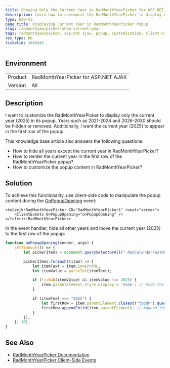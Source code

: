 ```yaml
---
title: Showing Only the Current Year in RadMonthYearPicker for ASP.NET AJAX
description: Learn how to customize the RadMonthYearPicker to display only the current year and render it in the first row of the popup.
type: how-to
page_title: Displaying Current Year in RadMonthYearPicker Popup
slug: radmonthyearpicker-show-current-year
tags: radmonthyearpicker, asp.net ajax, popup, customization, client-side
res_type: kb
ticketid: 1686443
---
```


## Environment
<table>
<tbody>
<tr>
<td>Product</td>
<td>RadMonthYearPicker for ASP.NET AJAX</td>
</tr>
<tr>
<td>Version</td>
<td>All</td>
</tr>
</tbody>
</table>

## Description

I want to customize the RadMonthYearPicker to display only the current year (2025) in its popup. Years such as 2021-2024 and 2026-2030 should be hidden or removed. Additionally, I want the current year (2025) to appear in the first row of the popup.

This knowledge base article also answers the following questions:

- How to hide all years except the current year in RadMonthYearPicker?
- How to render the current year in the first row of the RadMonthYearPicker popup?
- How to customize the popup content in RadMonthYearPicker?

## Solution

To achieve this functionality, use client-side code to manipulate the popup content during the [OnPopupOpening](https://www.telerik.com/products/aspnet-ajax/documentation/controls/monthyearpicker/client-side-programming/events/onpopupopening#onpopupopening) event:

````ASP.NET
<telerik:RadMonthYearPicker ID="RadMonthYearPicker1" runat="server">
    <ClientEvents OnPopupOpening="onPopupOpening" />
</telerik:RadMonthYearPicker>
````

In the event handler, hide all other years and move the current year (2025) to the first row of the popup:

````JavaScript
function onPopupOpening(sender, args) {
    setTimeout(() => {
        let pickerItems = document.querySelectorAll(".RadCalendarFastNavPopup td a");

        pickerItems.forEach((item) => {
            let itemText = item.innerHTML;
            let itemValue = parseInt(itemText);

            if (!isNaN(itemValue) && itemValue !== 2025) {
                item.parentElement.style.display = 'none'; // Hide the years that are not 2025
            }

            if (itemText === "2025") {
                let firstRow = item.parentElement.closest("tbody").querySelector("tr"); // Find the first row of the Picker
                firstRow.appendChild(item.parentElement); // Append the 2025 cell to the first row
            }   
        });
    }, 10);
}
````

## See Also
- [RadMonthYearPicker Documentation](https://www.telerik.com/products/aspnet-ajax/documentation/controls/monthyearpicker/overview)
- [RadMonthYearPicker Client-Side Events](https://www.telerik.com/products/aspnet-ajax/documentation/controls/monthyearpicker/client-side-programming/events/onpopupopening#onpopupopening)
